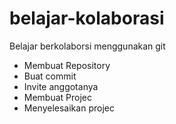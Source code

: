 # belajar-kolaborasi
Belajar berkolaborsi menggunakan git
- Membuat Repository
- Buat commit
- Invite anggotanya
- Membuat Projec
- Menyelesaikan projec
